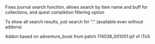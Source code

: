Fixes journal search function, allows search by item name and buff for collections,
and quest completion filtering option

To show all search results, just search for "." (available even without addons)


Addon based on adventure_book from patch 174038_001001.ipf of iToS